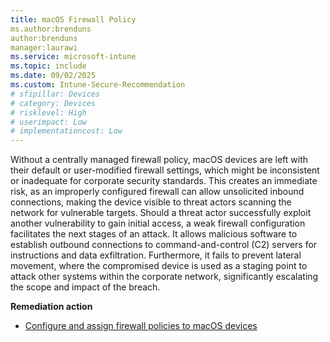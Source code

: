 ```yaml
---
title: macOS Firewall Policy
ms.author:brenduns
author:brenduns
manager:laurawi
ms.service: microsoft-intune
ms.topic: include
ms.date: 09/02/2025
ms.custom: Intune-Secure-Recommendation
# sfipillar: Devices 
# category: Devices
# risklevel: High
# userimpact: Low
# implementationcost: Low
---
```


Without a centrally managed firewall policy, macOS devices are left with their default or user-modified firewall settings, which might be inconsistent or inadequate for corporate security standards. This creates an immediate risk, as an improperly configured firewall can allow unsolicited inbound connections, making the device visible to threat actors scanning the network for vulnerable targets. Should a threat actor successfully exploit another vulnerability to gain initial access, a weak firewall configuration facilitates the next stages of an attack. It allows malicious software to establish outbound connections to command-and-control (C2) servers for instructions and data exfiltration. Furthermore, it fails to prevent lateral movement, where the compromised device is used as a staging point to attack other systems within the corporate network, significantly escalating the scope and impact of the breach.

**Remediation action**

- [Configure and assign firewall policies to macOS devices](/intune/intune-service/protect/endpoint-security-firewall-policy#create-a-firewall-policy)